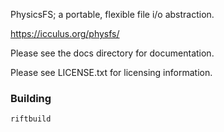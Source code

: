 
PhysicsFS; a portable, flexible file i/o abstraction.

  https://icculus.org/physfs/

Please see the docs directory for documentation.

Please see LICENSE.txt for licensing information.

### Building
```
riftbuild
```
